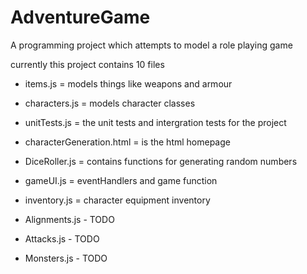 # AdventureGame

A programming project which attempts to model a role playing game

currently this project contains 10 files 
- items.js = models things like weapons and armour
- characters.js = models character classes 
- unitTests.js = the unit tests and intergration tests for the project
- characterGeneration.html = is the html homepage 
- DiceRoller.js = contains functions for generating random numbers
- gameUI.js = eventHandlers and game function 
- inventory.js = character equipment inventory


- Alignments.js - TODO 
- Attacks.js - TODO
- Monsters.js - TODO